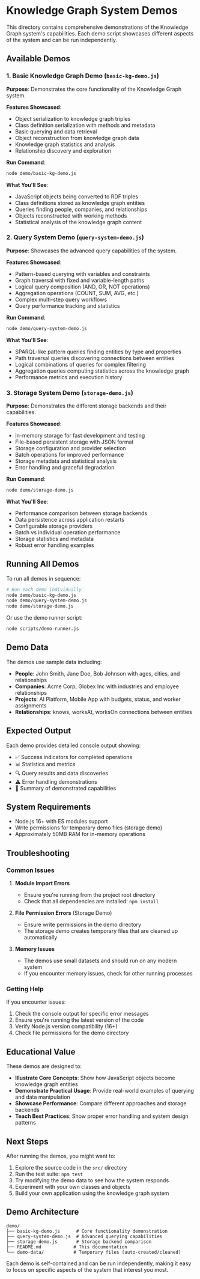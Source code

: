 # Knowledge Graph System Demos

This directory contains comprehensive demonstrations of the Knowledge Graph system's capabilities. Each demo script showcases different aspects of the system and can be run independently.

## Available Demos

### 1. Basic Knowledge Graph Demo (`basic-kg-demo.js`)

**Purpose**: Demonstrates the core functionality of the Knowledge Graph system.

**Features Showcased**:
- Object serialization to knowledge graph triples
- Class definition serialization with methods and metadata
- Basic querying and data retrieval
- Object reconstruction from knowledge graph data
- Knowledge graph statistics and analysis
- Relationship discovery and exploration

**Run Command**:
```bash
node demo/basic-kg-demo.js
```

**What You'll See**:
- JavaScript objects being converted to RDF triples
- Class definitions stored as knowledge graph entities
- Queries finding people, companies, and relationships
- Objects reconstructed with working methods
- Statistical analysis of the knowledge graph content

### 2. Query System Demo (`query-system-demo.js`)

**Purpose**: Showcases the advanced query capabilities of the system.

**Features Showcased**:
- Pattern-based querying with variables and constraints
- Graph traversal with fixed and variable-length paths
- Logical query composition (AND, OR, NOT operations)
- Aggregation operations (COUNT, SUM, AVG, etc.)
- Complex multi-step query workflows
- Query performance tracking and statistics

**Run Command**:
```bash
node demo/query-system-demo.js
```

**What You'll See**:
- SPARQL-like pattern queries finding entities by type and properties
- Path traversal queries discovering connections between entities
- Logical combinations of queries for complex filtering
- Aggregation queries computing statistics across the knowledge graph
- Performance metrics and execution history

### 3. Storage System Demo (`storage-demo.js`)

**Purpose**: Demonstrates the different storage backends and their capabilities.

**Features Showcased**:
- In-memory storage for fast development and testing
- File-based persistent storage with JSON format
- Storage configuration and provider selection
- Batch operations for improved performance
- Storage metadata and statistical analysis
- Error handling and graceful degradation

**Run Command**:
```bash
node demo/storage-demo.js
```

**What You'll See**:
- Performance comparison between storage backends
- Data persistence across application restarts
- Configurable storage providers
- Batch vs individual operation performance
- Storage statistics and metadata
- Robust error handling examples

## Running All Demos

To run all demos in sequence:

```bash
# Run each demo individually
node demo/basic-kg-demo.js
node demo/query-system-demo.js
node demo/storage-demo.js
```

Or use the demo runner script:

```bash
node scripts/demo-runner.js
```

## Demo Data

The demos use sample data including:
- **People**: John Smith, Jane Doe, Bob Johnson with ages, cities, and relationships
- **Companies**: Acme Corp, Globex Inc with industries and employee relationships
- **Projects**: AI Platform, Mobile App with budgets, status, and worker assignments
- **Relationships**: knows, worksAt, worksOn connections between entities

## Expected Output

Each demo provides detailed console output showing:
- ✅ Success indicators for completed operations
- 📊 Statistics and metrics
- 🔍 Query results and data discoveries
- ⚠️ Error handling demonstrations
- 🎉 Summary of demonstrated capabilities

## System Requirements

- Node.js 16+ with ES modules support
- Write permissions for temporary demo files (storage demo)
- Approximately 50MB RAM for in-memory operations

## Troubleshooting

### Common Issues

1. **Module Import Errors**
   - Ensure you're running from the project root directory
   - Check that all dependencies are installed: `npm install`

2. **File Permission Errors** (Storage Demo)
   - Ensure write permissions in the demo directory
   - The storage demo creates temporary files that are cleaned up automatically

3. **Memory Issues**
   - The demos use small datasets and should run on any modern system
   - If you encounter memory issues, check for other running processes

### Getting Help

If you encounter issues:
1. Check the console output for specific error messages
2. Ensure you're running the latest version of the code
3. Verify Node.js version compatibility (16+)
4. Check file permissions for the demo directory

## Educational Value

These demos are designed to:
- **Illustrate Core Concepts**: Show how JavaScript objects become knowledge graph entities
- **Demonstrate Practical Usage**: Provide real-world examples of querying and data manipulation
- **Showcase Performance**: Compare different approaches and storage backends
- **Teach Best Practices**: Show proper error handling and system design patterns

## Next Steps

After running the demos, you might want to:
1. Explore the source code in the `src/` directory
2. Run the test suite: `npm test`
3. Try modifying the demo data to see how the system responds
4. Experiment with your own classes and objects
5. Build your own application using the knowledge graph system

## Demo Architecture

```
demo/
├── basic-kg-demo.js      # Core functionality demonstration
├── query-system-demo.js  # Advanced querying capabilities
├── storage-demo.js       # Storage backend comparison
├── README.md            # This documentation
└── demo-data/           # Temporary files (auto-created/cleaned)
```

Each demo is self-contained and can be run independently, making it easy to focus on specific aspects of the system that interest you most.
